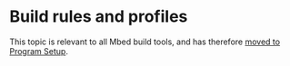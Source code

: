 # Build rules and profiles

This topic is relevant to all Mbed build tools, and has therefore [moved to Program Setup](../program-setup/build-profiles-and-rules.html).
